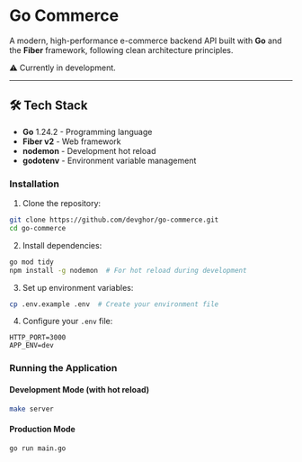 # Go Commerce

A modern, high-performance e-commerce backend API built with **Go** and the **Fiber** framework, following clean architecture principles.  

⚠️ Currently in development.

---


## 🛠️ Tech Stack

- **Go** 1.24.2 - Programming language
- **Fiber v2** - Web framework
- **nodemon** - Development hot reload
- **godotenv** - Environment variable management

### Installation

1. Clone the repository:
```bash
git clone https://github.com/devghor/go-commerce.git
cd go-commerce
```

2. Install dependencies:
```bash
go mod tidy
npm install -g nodemon  # For hot reload during development
```

3. Set up environment variables:
```bash
cp .env.example .env  # Create your environment file
```

4. Configure your `.env` file:
```env
HTTP_PORT=3000
APP_ENV=dev
```

### Running the Application

#### Development Mode (with hot reload)
```bash
make server
```

#### Production Mode
```bash
go run main.go
```